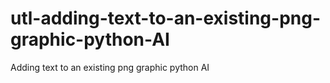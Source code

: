 # utl-adding-text-to-an-existing-png-graphic-python-AI
Adding text to an existing png graphic python AI
